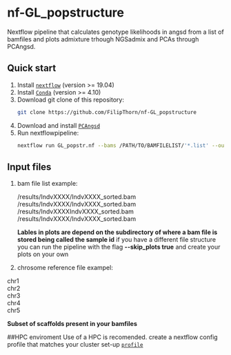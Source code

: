 # nf-GL_popstructure
Nextflow pipeline that calculates genotype likelihoods in angsd from a list of bamfiles and plots admixture trhough NGSadmix and PCAs through PCAngsd.

## Quick start
1) Install [`nextflow`](https://www.nextflow.io/) (version >= 19.04)
2) Install [`Conda`](https://conda.io/miniconda.html) (version >= 4.10) 
3) Download git clone of this repository:
   ```bash
   git clone https://github.com/FilipThorn/nf-GL_popstructure
   ```
4) Download and install [`PCAngsd`](https://github.com/Rosemeis/pcangsd)
5) Run nextflowpipeline:
   ```bash
   nextflow run GL_popstr.nf --bams /PATH/TO/BAMFILELIST/'*.list' --outdir /PATH/TO/RESULTS/ --chr_ref /PATH/TO/CHRSOMELIST
   ```
## Input files

1)  bam file list example: 
    
    /results/IndvXXXX/IndvXXXX_sorted.bam<br> 
    /results/IndvXXXX/IndvXXXX_sorted.bam<br> 
    /results/IndvXXXXIndvXXXX_sorted.bam<br> 
    /results/IndvXXXX/IndvXXXX_sorted.bam<br> 

    **Lables in plots are depend on the subdirectory of where a bam file is stored being called the sample id**
    if you have a different file structure you can run the pipeline with the flag **--skip_plots true** and create your plots on your own
    
2) chrosome reference file exampel:
  
  chr1<br> 
  chr2<br> 
  chr3<br> 
  chr4<br> 
  chr5<br> 
 
 **Subset of scaffolds present in your bamfiles** 
 
 
 ##HPC enviroment
 Use of a HPC is recomended. create a nextflow config profile that matches your cluster set-up [`profile`]( https://www.nextflow.io/docs/latest/config.html#config-profiles)
 
  
